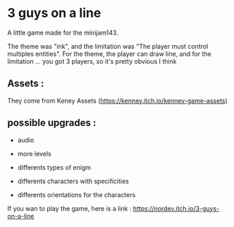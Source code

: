 # 3 guys on a line

A little game made for the minijam143.

The theme was "ink", and the limitation was "The player must control multiples entities". For the theme, the player can draw line, and for the limitation ... you got 3 players, so it's pretty obvious I think 

## Assets :
They come from Keney Assets (https://kenney.itch.io/kenney-game-assets)

## possible upgrades :

- audio

- more levels

- differents types of enigm

- differents characters with specificities

- differents orientations for the characters

If you wan to play the game, here is a link : https://nordev.itch.io/3-guys-on-a-line
